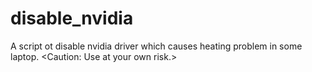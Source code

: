 # disable_nvidia
A script ot disable nvidia driver which causes heating problem in some laptop.    &lt;Caution: Use at your own risk.>
